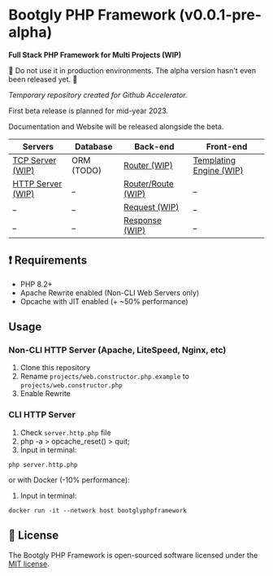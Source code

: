 # Bootgly PHP Framework (v0.0.1-pre-alpha)

**Full Stack PHP Framework for Multi Projects (WIP)**

🚧 Do not use it in production environments. The alpha version hasn't even been released yet. 🚧

*Temporary repository created for Github Accelerator.*

First beta release is planned for mid-year 2023.

Documentation and Website will be released alongside the beta.

Servers | Database | Back-end | Front-end
--- | --- | --- | ---
[TCP Server (WIP)](/interfaces/Web/TCP/Server.php) | ORM (TODO) | [Router (WIP)](/nodes/Web/HTTP/Server/Router.php) | [Templating Engine (WIP)](/core/Template.php)
[HTTP Server (WIP)](/nodes/Web/HTTP/Server.php) | _ | [Router/Route (WIP)](/nodes/Web/HTTP/Server/Router/Route.php) | _
_ | _ | [Request (WIP)](/nodes/Web/HTTP/Server/Request.php) | _
_ | _ | [Response (WIP)](/nodes/Web/HTTP/Server/Response.php) | _

## ❗️ Requirements

- PHP 8.2+
- Apache Rewrite enabled (Non-CLI Web Servers only)
- Opcache with JIT enabled (+ ~50% performance)

## Usage

### Non-CLI HTTP Server (Apache, LiteSpeed, Nginx, etc)

1) Clone this repository
2) Rename `projects/web.constructor.php.example` to `projects/web.constructor.php`
3) Enable Rewrite

### CLI HTTP Server

1) Check `server.http.php` file
2) php -a > opcache_reset() > quit;
3) Input in terminal:

`php server.http.php`

or with Docker (-10% performance):

1) Input in terminal:

`docker run -it --network host bootglyphpframework`

## 📃 License

The Bootgly PHP Framework is open-sourced software licensed under the [MIT license](https://opensource.org/licenses/MIT).
